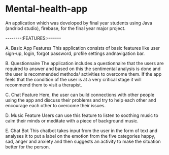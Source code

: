 # Mental-health-app
An application which was developed by final year students using Java (andriod studio), firebase,  for the final year major project. 

--------:FEATURES:-------

A. Basic App Features
This application consists of basic features 
like user sign-up, login, forgot password, profile 
settings andnavigation bar.

B. Questionnaire
The application includes a questionnaire 
that the users are required to answer and based on 
this the sentimental analysis is done and the user is
recommended methods/ activities to overcome
them. If the app feels that the condition of the user is
at a very critical stage it will recommend them to
visit a therapist.

C. Chat Feature
Here, the user can build connections with
other people using the app and discuss their
problems and try to help each other and encourage 
each other to overcome their issues.

D. Music Feature
Users can use this feature to listen to
soothing music to calm their minds or meditate with 
a piece of background music.

E. Chat Bot
This chatbot takes input from the user in the
form of text and analyses it to put a label on the 
emotion from the five categories happy, sad, anger
and anxiety and then suggests an activity to make 
the situation better for the person.
